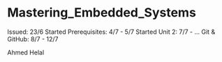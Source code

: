 # Mastering_Embedded_Systems

Issued: 23/6
Started Prerequisites: 4/7 - 5/7
Started Unit 2: 7/7 - ...
  Git & GitHub: 8/7 - 12/7

Ahmed Helal
